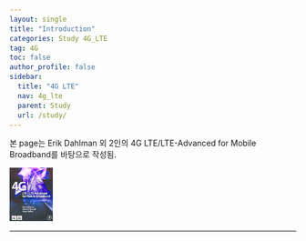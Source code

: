 ```yaml
---
layout: single
title: "Introduction"
categories: Study 4G_LTE
tag: 4G
toc: false
author_profile: false
sidebar:
  title: "4G LTE"
  nav: 4g_lte
  parent: Study
  url: /study/
---
```


본 page는 Erik Dahlman 외 2인의 4G LTE/LTE-Advanced for Mobile Broadband를 바탕으로 작성됨.<br>
<p><img src="/images/4g_lte/1.1-1.png" class="radius_img" width="15%" height="15%"/></p>


---
